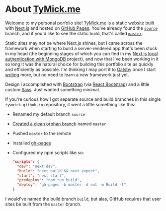 # About [TyMick.me](https://tymick.me)

Welcome to my personal porfolio site! [TyMick.me](https://tymick.me) is a static website built with [Next.js](https://nextjs.org/) and hosted on [GitHub Pages](https://pages.github.com/). You've already found the [`source`](https://github.com/tywmick/tywmick.github.io) branch, and if you'd like to see the static build, that's called [`master`](https://github.com/tywmick/tywmick.github.io/tree/master).

Static sites may not be where Next.js shines, but I came across the framework when starting to build a server-rendered app that's been stuck in my head (the beginning stages of which you can find in my [Next.js local authentication with MongoDB](https://nextjs-local-authentication.tymick.me/) project), and now that I've been working in it so long it was the natural choice for building this portfolio site as quickly and efficiently as possible. I'm thinking I may port it to [Gatsby](https://www.gatsbyjs.org/) once I start [writing](https://tymick.me/essays) more, but no need to learn a new framework just yet.

Design I accomplished with [Bootstrap](https://getbootstrap.com/) (via [React Bootstrap](https://react-bootstrap.netlify.com/)) and a little custom [Sass](https://sass-lang.com/). Just wanted something minimal.

If you're curious how I got separate source and build branches in this single `tywmick.github.io` repository, it went a little something like this:

- Renamed my default branch `source`
- [Created a clean orphan branch](https://stackoverflow.com/a/34100189/7133888) named `master`
- Pushed `master` to the remote
- Installed [gh-pages](https://github.com/tschaub/gh-pages)
- Configured my npm scripts like so:

  ```json
  "scripts": {
    "dev": "next dev",
    "build": "next build && next export",
    "start": "next start",
    "predeploy": "npm run build",
    "deploy": "gh-pages -b master -d out -m Build -t"
  }
  ```

I would've named the build branch `build`, but alas, GitHub requires that user sites be built from the `master` branch.
